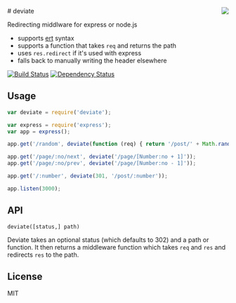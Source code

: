 <img src="http://i.imgur.com/g3GNbqw.png" align="right"/>
# deviate

Redirecting middlware for express or node.js

- supports [ert](https://github.com/ForbesLindesay/ert) syntax
- supports a function that takes `req` and returns the path
- uses `res.redirect` if it's used with express
- falls back to manually writing the header elsewhere

[![Build Status](https://travis-ci.org/ForbesLindesay/deviate.png?branch=master)](https://travis-ci.org/ForbesLindesay/deviate)
[![Dependency Status](https://gemnasium.com/ForbesLindesay/deviate.png)](https://gemnasium.com/ForbesLindesay/deviate)

## Usage

```js
var deviate = require('deviate');

var express = require('express');
var app = express();

app.get('/random', deviate(function (req) { return '/post/' + Math.random(); }));

app.get('/page/:no/next', deviate('/page/[Number:no + 1]'));
app.get('/page/:no/prev', deviate('/page/[Number:no - 1]'));

app.get('/:number', deviate(301, '/post/:number'));

app.listen(3000);
```

## API

`deviate([status,] path)`

Deviate takes an optional status (which defaults to 302) and a path or function.  It then returns a middleware function which takes `req` and `res` and redirects `res` to the path.

## License

MIT